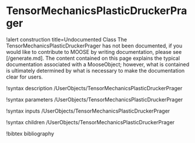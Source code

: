 <!-- MOOSE Documentation Stub: Remove this when content is added. -->

# TensorMechanicsPlasticDruckerPrager

!alert construction title=Undocumented Class
The TensorMechanicsPlasticDruckerPrager has not been documented, if you would like to contribute to MOOSE by
writing documentation, please see [/generate.md]. The content contained on this page explains
the typical documentation associated with a MooseObject; however, what is contained is ultimately
determined by what is necessary to make the documentation clear for users.

!syntax description /UserObjects/TensorMechanicsPlasticDruckerPrager

!syntax parameters /UserObjects/TensorMechanicsPlasticDruckerPrager

!syntax inputs /UserObjects/TensorMechanicsPlasticDruckerPrager

!syntax children /UserObjects/TensorMechanicsPlasticDruckerPrager

!bibtex bibliography
